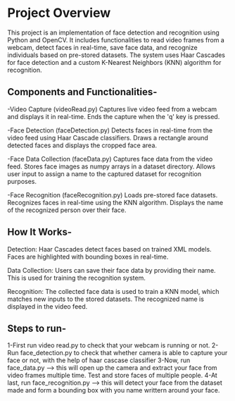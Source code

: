 # Project Overview

This project is an implementation of face detection and recognition using Python and OpenCV. 
It includes functionalities to read video frames from a webcam, detect faces in real-time, 
save face data, and recognize individuals based on pre-stored datasets. The system uses Haar 
Cascades for face detection and a custom K-Nearest Neighbors (KNN) algorithm for recognition.

## **Components and Functionalities-**

-Video Capture (videoRead.py)
Captures live video feed from a webcam and displays it in real-time.
Ends the capture when the 'q' key is pressed.

-Face Detection (faceDetection.py)
Detects faces in real-time from the video feed using Haar Cascade classifiers.
Draws a rectangle around detected faces and displays the cropped face area.

-Face Data Collection (faceData.py)
Captures face data from the video feed.
Stores face images as numpy arrays in a dataset directory.
Allows user input to assign a name to the captured dataset for recognition purposes.

-Face Recognition (faceRecognition.py)
Loads pre-stored face datasets.
Recognizes faces in real-time using the KNN algorithm.
Displays the name of the recognized person over their face.


## **How It Works-**

Detection:
Haar Cascades detect faces based on trained XML models. Faces are highlighted with bounding boxes in real-time.

Data Collection:
Users can save their face data by providing their name. This is used for training the recognition system.

Recognition:
The collected face data is used to train a KNN model, which matches new inputs to the stored datasets. The recognized name is displayed in the video feed.

## **Steps to run-**

1-First run video read.py to check that your webcam is running or not.
2-Run face_detection.py to check that whether camera is able to capture your face or not, with the help of haar cascase classifier
3-Now, run face_data.py --> this will open up the camera and extract your face from video frames multiple time. Test and store faces of multiple people.
4-At last, run face_recognition.py --> this will detect your face from the dataset made and form a bounding box with you name writtern around your face.
